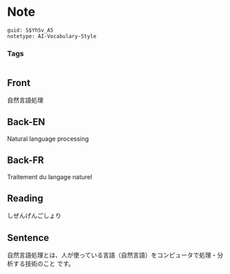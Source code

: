 # Note
```
guid: S$YhSv_A5
notetype: AI-Vocabulary-Style
```

### Tags
```
```

## Front
自然言語処理

## Back-EN
Natural language processing

## Back-FR
Traitement du langage naturel

## Reading
しぜんげんごしょり

## Sentence
自然言語処理とは、人が使っている言語（自然言語）をコンピュータで処理・分析する技術のこと です。
